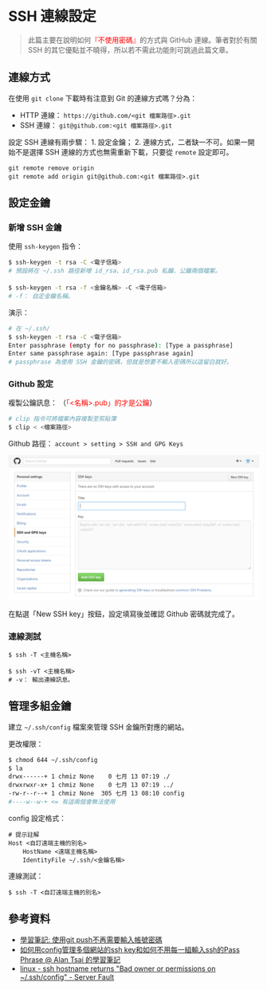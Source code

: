 SSH 連線設定
=======


> 此篇主要在說明如何<span style="color: red;">『不使用密碼』</span>的方式與 GitHub 連線。筆者對於有關 SSH 的其它優點並不曉得，所以若不需此功能則可跳過此篇文章。



## 連線方式


在使用 ``` git clone ``` 下載時有注意到 Git 的連線方式嗎？分為：

  - HTTP 連線： ``` https://github.com/<git 檔案路徑>.git ```
  - SSH 連線： ``` git@github.com:<git 檔案路徑>.git ```

設定 SSH 連線有兩步驟： 1. 設定金鑰； 2. 連線方式，二者缺一不可。如果一開始不是選擇 SSH 連線的方式也無需重新下載，只要從 ``` remote ``` 設定即可。

```
git remote remove origin
git remote add origin git@github.com:<git 檔案路徑>.git
```



## 設定金鑰


### 新增 SSH 金鑰


使用 ``` ssh-keygen ``` 指令：

```sh
$ ssh-keygen -t rsa -C <電子信箱>
# 預設將在 ~/.ssh 路徑新增 id_rsa、id_rsa.pub 私鑰、公鑰兩個檔案。

$ ssh-keygen -t rsa -f <金鑰名稱> -C <電子信箱>
# -f： 自定金鑰名稱。
```

演示：

```sh
# 在 ~/.ssh/
$ ssh-keygen -t rsa -C <電子信箱>
Enter passphrase (empty for no passphrase): [Type a passphrase]
Enter same passphrase again: [Type passphrase again]
# passphrase 為使用 SSH 金鑰的密碼，但就是想要不輸入密碼所以這留白就好。
```


### Github 設定


複製公鑰訊息： （<span style="color: red;">「&lt;名稱&gt;.pub」的才是公鑰</span>）

```sh
# clip 指令可將檔案內容複製至剪貼簿
$ clip < <檔案路徑>
```


Github 路徑： ``` account > setting > SSH and GPG Keys ```

![Github 新增 SSH 金鑰的網頁截圖](github_add_ssh_key.png)

在點選「New SSH key」按鈕，設定填寫後並確認 Github 密碼就完成了。


### 連線測試


```
$ ssh -T <主機名稱>

$ ssh -vT <主機名稱>
# -v： 輸出連線訊息。
```



## 管理多組金鑰


建立 ``` ~/.ssh/config ```  檔案來管理 SSH 金鑰所對應的網站。


更改權限：

```sh
$ chmod 644 ~/.ssh/config
$ la
drwx------+ 1 chmiz None    0 七月 13 07:19 ./
drwxrwxr-x+ 1 chmiz None    0 七月 13 07:19 ../
-rw-r--r--+ 1 chmiz None  305 七月 13 08:10 config
#----w--w-+ <= 有這兩個會無法使用 
```


config 設定格式：

```
# 提示註解
Host <自訂遠端主機的別名>
    HostName <遠端主機名稱>
    IdentityFile ~/.ssh/<金鑰名稱>
```


連線測試：

```
$ ssh -T <自訂遠端主機的別名>
```



## 參考資料

  - [學習筆記: 使用git push不再需要輸入帳號密碼](http://doraak47.blogspot.tw/2013/05/git-push.html)
  - [如何用config管理多個網站的ssh key和如何不用每一組輸入ssh的Pass Phrase @ Alan Tsai 的學習筆記](http://blog.alantsai.net/2016/03/ssh-config-ssh-agent-passphrase-management.html)
  - [linux - ssh hostname returns "Bad owner or permissions on ~/.ssh/config" - Server Fault](http://serverfault.com/questions/253313/ssh-hostname-returns-bad-owner-or-permissions-on-ssh-config)

